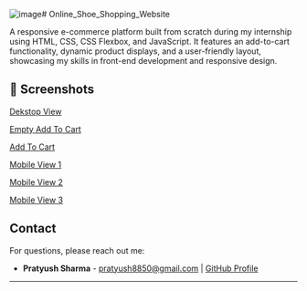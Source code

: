 ![image](https://github.com/user-attachments/assets/d88cd5f9-7a50-4239-b4a1-d96047a1db03)# Online_Shoe_Shopping_Website

A responsive e-commerce platform built from scratch during my internship using HTML, CSS, CSS Flexbox, and JavaScript. It features an add-to-cart functionality, dynamic product displays, and a user-friendly layout, showcasing my skills in front-end development and responsive design.

## 📸 Screenshots

[Dekstop View](https://drive.google.com/file/d/1oEM8kSdvfVnQAyTVxQTsnHicYhagv6R0/view?usp=sharing)

[Empty Add To Cart](https://drive.google.com/file/d/1aW_wF8YUI3PSiiz4GUyvWqWZamB77_nC/view?usp=sharing)  

[Add To Cart](https://drive.google.com/file/d/1jd1b6cVQ96KpVpW-ZcIHJgiOuKJK_vZZ/view?usp=sharing)  

[Mobile View 1](https://drive.google.com/file/d/1mdXHSZY2Bt2ez0D9TJ8UyHKQByJ8DO-2/view?usp=sharing) 

[Mobile View 2](https://drive.google.com/file/d/13ZaAQaQM3O9i1_w1-iV6yaNIWFhuHwpD/view?usp=sharing)

[Mobile View 3](https://drive.google.com/file/d/1Wpk8o8NkqaYsU0eKlTrn7Mnc7Y6Agb97/view?usp=sharing)  

## Contact

For questions, please reach out me:
- **Pratyush Sharma** - [pratyush8850@gmail.com](mailto:pratyush8850@gmail.com) | [GitHub Profile](https://github.com/PratyushSharma03)

---
